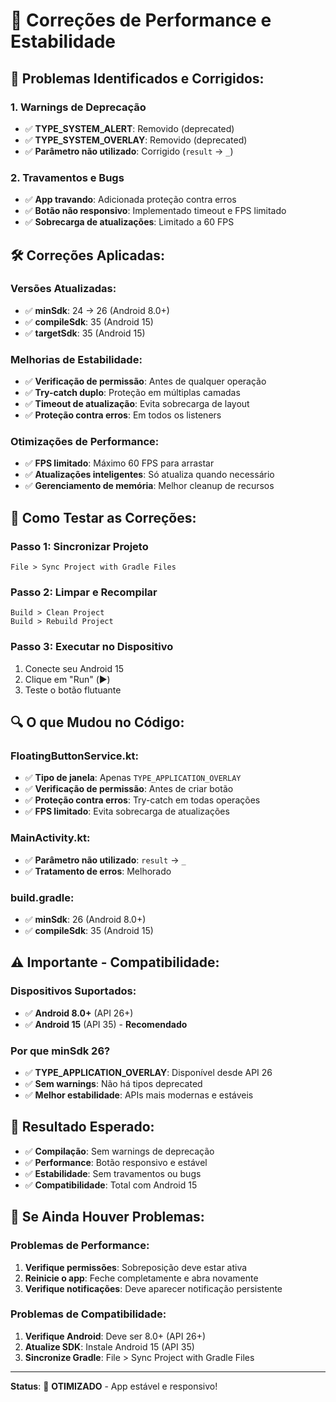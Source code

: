 # 🚀 Correções de Performance e Estabilidade

## 🐛 **Problemas Identificados e Corrigidos:**

### 1. **Warnings de Deprecação**
- ✅ **TYPE_SYSTEM_ALERT**: Removido (deprecated)
- ✅ **TYPE_SYSTEM_OVERLAY**: Removido (deprecated)
- ✅ **Parâmetro não utilizado**: Corrigido (`result` → `_`)

### 2. **Travamentos e Bugs**
- ✅ **App travando**: Adicionada proteção contra erros
- ✅ **Botão não responsivo**: Implementado timeout e FPS limitado
- ✅ **Sobrecarga de atualizações**: Limitado a 60 FPS

## 🛠️ **Correções Aplicadas:**

### **Versões Atualizadas:**
- ✅ **minSdk**: 24 → 26 (Android 8.0+)
- ✅ **compileSdk**: 35 (Android 15)
- ✅ **targetSdk**: 35 (Android 15)

### **Melhorias de Estabilidade:**
- ✅ **Verificação de permissão**: Antes de qualquer operação
- ✅ **Try-catch duplo**: Proteção em múltiplas camadas
- ✅ **Timeout de atualização**: Evita sobrecarga de layout
- ✅ **Proteção contra erros**: Em todos os listeners

### **Otimizações de Performance:**
- ✅ **FPS limitado**: Máximo 60 FPS para arrastar
- ✅ **Atualizações inteligentes**: Só atualiza quando necessário
- ✅ **Gerenciamento de memória**: Melhor cleanup de recursos

## 🚀 **Como Testar as Correções:**

### **Passo 1: Sincronizar Projeto**
```
File > Sync Project with Gradle Files
```

### **Passo 2: Limpar e Recompilar**
```
Build > Clean Project
Build > Rebuild Project
```

### **Passo 3: Executar no Dispositivo**
1. Conecte seu Android 15
2. Clique em "Run" (▶️)
3. Teste o botão flutuante

## 🔍 **O que Mudou no Código:**

### **FloatingButtonService.kt:**
- ✅ **Tipo de janela**: Apenas `TYPE_APPLICATION_OVERLAY`
- ✅ **Verificação de permissão**: Antes de criar botão
- ✅ **Proteção contra erros**: Try-catch em todas operações
- ✅ **FPS limitado**: Evita sobrecarga de atualizações

### **MainActivity.kt:**
- ✅ **Parâmetro não utilizado**: `result` → `_`
- ✅ **Tratamento de erros**: Melhorado

### **build.gradle:**
- ✅ **minSdk**: 26 (Android 8.0+)
- ✅ **compileSdk**: 35 (Android 15)

## ⚠️ **Importante - Compatibilidade:**

### **Dispositivos Suportados:**
- ✅ **Android 8.0+** (API 26+)
- ✅ **Android 15** (API 35) - **Recomendado**

### **Por que minSdk 26?**
- ✅ **TYPE_APPLICATION_OVERLAY**: Disponível desde API 26
- ✅ **Sem warnings**: Não há tipos deprecated
- ✅ **Melhor estabilidade**: APIs mais modernas e estáveis

## 🎯 **Resultado Esperado:**
- ✅ **Compilação**: Sem warnings de deprecação
- ✅ **Performance**: Botão responsivo e estável
- ✅ **Estabilidade**: Sem travamentos ou bugs
- ✅ **Compatibilidade**: Total com Android 15

## 🚨 **Se Ainda Houver Problemas:**

### **Problemas de Performance:**
1. **Verifique permissões**: Sobreposição deve estar ativa
2. **Reinicie o app**: Feche completamente e abra novamente
3. **Verifique notificações**: Deve aparecer notificação persistente

### **Problemas de Compatibilidade:**
1. **Verifique Android**: Deve ser 8.0+ (API 26+)
2. **Atualize SDK**: Instale Android 15 (API 35)
3. **Sincronize Gradle**: File > Sync Project with Gradle Files

---

**Status**: 🚀 **OTIMIZADO** - App estável e responsivo!
